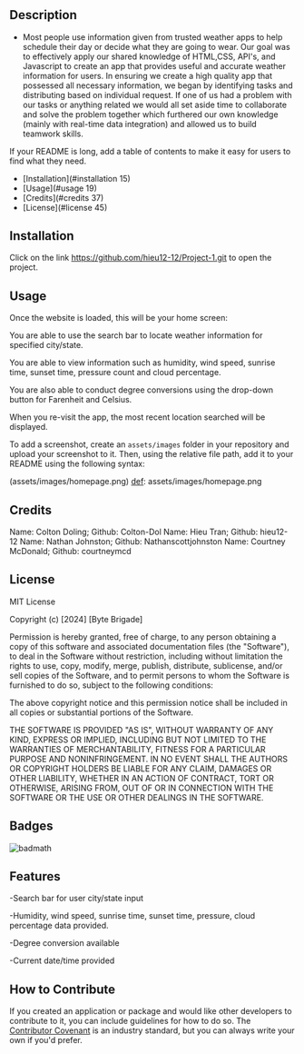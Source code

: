 # <Project-1 What is the weather>

## Description

- Most people use information given from trusted weather apps to help schedule their day or decide what they are going to wear. Our goal was to effectively apply our shared knowledge of HTML,CSS, API's, and Javascript to create an app that provides useful and accurate weather information for users. In ensuring we create a high quality app that possessed all necessary information, we began by identifying tasks and distributing based on individual request. If one of us had a problem with our tasks or anything related we would all set aside time to collaborate and solve the problem together which furthered our own knowledge (mainly with real-time data integration) and allowed us to build teamwork skills. 


If your README is long, add a table of contents to make it easy for users to find what they need.

- [Installation](#installation 15)
- [Usage](#usage 19)
- [Credits](#credits 37)
- [License](#license 45)

## Installation

Click on the link https://github.com/hieu12-12/Project-1.git to open the project.

## Usage

Once the website is loaded, this will be your home screen:

You are able to use the search bar to locate weather information for specified city/state. 

You are able to view information such as humidity, wind speed, sunrise time, sunset time, pressure count and cloud percentage. 

You are also able to conduct degree conversions using the drop-down button for Farenheit and Celsius.

When you re-visit the app, the most recent location searched will be displayed.


To add a screenshot, create an `assets/images` folder in your repository and upload your screenshot to it. Then, using the relative file path, add it to your README using the following syntax:

<img>(assets/images/homepage.png)<img>
[def]: assets/images/homepage.png

## Credits

Name: Colton Doling; Github: Colton-Dol
Name: Hieu Tran; Github: hieu12-12
Name: Nathan Johnston; Github: Nathanscottjohnston
Name: Courtney McDonald; Github: courtneymcd


## License

MIT License

Copyright (c) [2024] [Byte Brigade]

Permission is hereby granted, free of charge, to any person obtaining a copy
of this software and associated documentation files (the "Software"), to deal
in the Software without restriction, including without limitation the rights
to use, copy, modify, merge, publish, distribute, sublicense, and/or sell
copies of the Software, and to permit persons to whom the Software is
furnished to do so, subject to the following conditions:

The above copyright notice and this permission notice shall be included in all
copies or substantial portions of the Software.

THE SOFTWARE IS PROVIDED "AS IS", WITHOUT WARRANTY OF ANY KIND, EXPRESS OR
IMPLIED, INCLUDING BUT NOT LIMITED TO THE WARRANTIES OF MERCHANTABILITY,
FITNESS FOR A PARTICULAR PURPOSE AND NONINFRINGEMENT. IN NO EVENT SHALL THE
AUTHORS OR COPYRIGHT HOLDERS BE LIABLE FOR ANY CLAIM, DAMAGES OR OTHER
LIABILITY, WHETHER IN AN ACTION OF CONTRACT, TORT OR OTHERWISE, ARISING FROM,
OUT OF OR IN CONNECTION WITH THE SOFTWARE OR THE USE OR OTHER DEALINGS IN THE
SOFTWARE.


## Badges

![badmath](https://img.shields.io/github/languages/top/nielsenjared/badmath)



## Features

-Search bar for user city/state input

-Humidity, wind speed, sunrise time, sunset time, pressure, cloud percentage data provided.

-Degree conversion available

-Current date/time provided


## How to Contribute

If you created an application or package and would like other developers to contribute to it, you can include guidelines for how to do so. The [Contributor Covenant](https://www.contributor-covenant.org/) is an industry standard, but you can always write your own if you'd prefer.



[def]: assets/images/homepage.png
